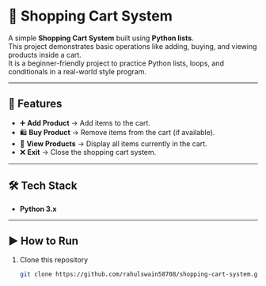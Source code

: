 # 🛒 Shopping Cart System

A simple **Shopping Cart System** built using **Python lists**.  
This project demonstrates basic operations like adding, buying, and viewing products inside a cart.  
It is a beginner-friendly project to practice Python lists, loops, and conditionals in a real-world style program.

---

## 🚀 Features
- ➕ **Add Product** → Add items to the cart.  
- 🛍 **Buy Product** → Remove items from the cart (if available).  
- 👀 **View Products** → Display all items currently in the cart.  
- ❌ **Exit** → Close the shopping cart system.  

---

## 🛠 Tech Stack
- **Python 3.x**

---

## ▶️ How to Run
1. Clone this repository  
   ```bash
   git clone https://github.com/rahulswain58708/shopping-cart-system.git
